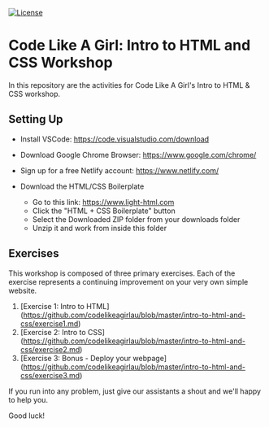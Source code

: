 [![License](https://img.shields.io/badge/License-CC0-green.svg)](https://creativecommons.org/publicdomain/zero/1.0/)

# Code Like A Girl: Intro to HTML and CSS Workshop

In this repository are the activities for Code Like A Girl's Intro to HTML &amp; CSS workshop. 

## Setting Up

- Install VSCode: https://code.visualstudio.com/download
- Download Google Chrome Browser: https://www.google.com/chrome/ 
- Sign up for a free Netlify account: https://www.netlify.com/

- Download the HTML/CSS Boilerplate
  * Go to this link: https://www.light-html.com 
  * Click the "HTML + CSS Boilerplate" button
  * Select the Downloaded ZIP folder from your downloads folder
  * Unzip it and work from inside this folder

## Exercises

This workshop is composed of three primary exercises. Each of the exercise represents a continuing improvement on your very own simple website.
1) [Exercise 1: Intro to HTML] (https://github.com/codelikeagirlau/blob/master/intro-to-html-and-css/exercise1.md)
2) [Exercise 2: Intro to CSS] (https://github.com/codelikeagirlau/blob/master/intro-to-html-and-css/exercise2.md)
3) [Exercise 3: Bonus - Deploy your webpage] (https://github.com/codelikeagirlau/blob/master/intro-to-html-and-css/exercise3.md)

If you run into any problem, just give our assistants a shout and we'll happy to help you.

Good luck!

